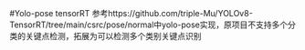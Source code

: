 #Yolo-pose tensorRT
参考https://github.com/triple-Mu/YOLOv8-TensorRT/tree/main/csrc/pose/normal中yolo-pose实现，原项目不支持多个分类的关键点检测，拓展为可以检测多个类别关键点识别
